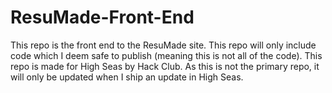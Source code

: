 # ResuMade-Front-End
This repo is the front end to the ResuMade site. This repo will only include code which I deem safe to publish (meaning this is not all of the code). This repo is made for High Seas by Hack Club. As this is not the primary repo, it will only be updated when I ship an update in High Seas. 
